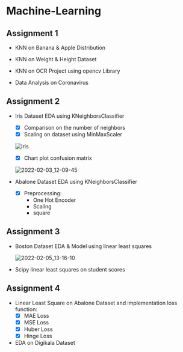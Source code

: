 # Machine-Learning

## Assignment 1

  - KNN on Banana & Apple Distribution

  - KNN on Weight & Height Dataset

  - KNN on OCR Project using opencv Library

  - Data Analysis on Coronavirus

## Assignment 2

  - Iris Dataset EDA using KNeighborsClassifier

    - [x] Comparison on the number of neighbors
    - [x] Scaling on dataset using MinMaxScaler

    ![iris](https://user-images.githubusercontent.com/88143329/152019678-226dd703-21bb-45ee-bf8b-ef1a9cbc1ce8.png)
    
    - [x] Chart plot confusion matrix

    ![2022-02-03_12-09-45](https://user-images.githubusercontent.com/88143329/152309387-d750138c-3d78-43eb-9a4e-da63f8021e3f.png)

  - Abalone Dataset EDA using KNeighborsClassifier

    - [x] Preprocessing:
      - One Hot Encoder
      - Scaling
      - square


## Assignment 3

  - Boston Dataset EDA & Model using linear least squares

    ![2022-02-05_13-16-10](https://user-images.githubusercontent.com/88143329/152636895-5807dc7f-6a93-4234-9f8b-25a25a677479.png)
   
  - Scipy linear least squares on student scores


## Assignment 4

  - Linear Least Square on Abalone Dataset and implementation loss function:
    - [x] MAE Loss
    - [x] MSE Loss
    - [x] Huber Loss
    - [x] Hinge Loss

  - EDA on Digikala Dataset

    

